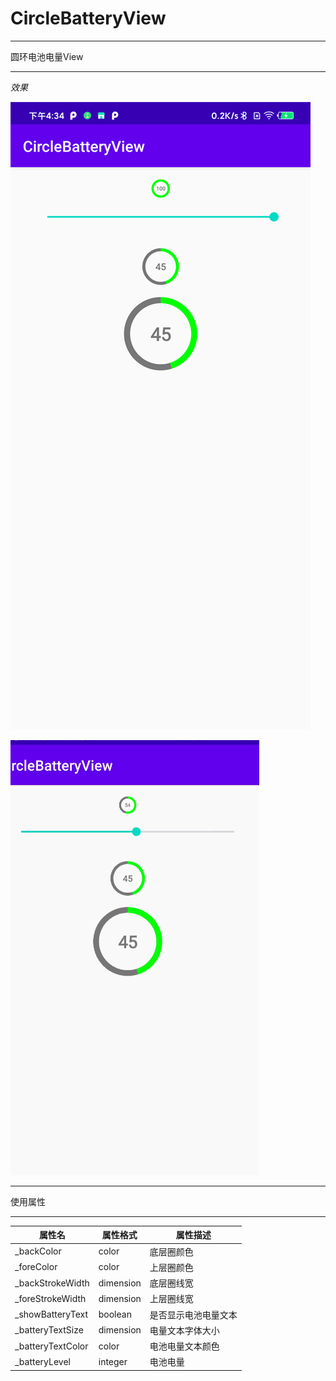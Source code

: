 # CircleBatteryView

***
圆环电池电量View
***

*效果*

![image](https://github.com/a1266143/CircleBatteryView/blob/master/image/example.png)

![image](https://github.com/a1266143/CircleBatteryView/blob/master/image/example.gif)

***
使用属性
***

|属性名              |属性格式          | 属性描述     |
| -----------------  | -------------- | ---------------- |
|_backColor        |color             | 底层圈颜色    |
|_foreColor         |color             | 上层圈颜色    |
|_backStrokeWidth|dimension | 底层圈线宽     |
|_foreStrokeWidth|dimension  |上层圈线宽      |
|_showBatteryText|boolean     |是否显示电池电量文本|
|_batteryTextSize |dimension   | 电量文本字体大小 |
|_batteryTextColor|color          |电池电量文本颜色|
|_batteryLevel      |integer        |电池电量         |



